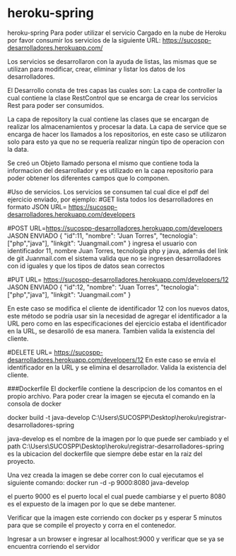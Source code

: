 # heroku-spring
heroku-spring
Para poder utilizar el servicio Cargado en la nube de Heroku por favor consumir los servicios de la siguiente URL: https://sucospp-desarrolladores.herokuapp.com/

Los servicios se desarrollaron con la ayuda de listas, las mismas que se utilizan para modificar, crear, eliminar y listar los datos de los desarrolladores.

El Desarrollo consta de tres capas las cuales son: La capa de controller la cual contiene la clase RestControl que se encarga de crear los servicios Rest para poder ser consumidos.

La capa de repository la cual contiene las clases que se encargan de realizar los almacenamientos y procesar la data. La capa de service que se encarga de hacer los llamados
a los repositorios, en este caso se utilizaron solo para esto ya que no se requería realizar ningún tipo de operacion con la data.

Se creó un Objeto llamado persona el mismo que contiene toda la informacion del desarrollador y es utilizado en la capa repositorio para poder obtener los diferentes
campos que lo componen.

#Uso de servicios. 
Los servicios se consumen tal cual dice el pdf del ejercicio enviado, por ejemplo: 
#GET lista todos los desarrolladores en formato JSON 
URL= https://sucospp-desarrolladores.herokuapp.com/developers

#POST 
URL=https://sucospp-desarrolladores.herokuapp.com/developers
JASON ENVIADO { "id":11, "nombre": "Juan Torres", "tecnologia": ["php","java"], "linkgit": "Juangmail.com" }
ingresa el usuario con identificador 11, nombre Juan Torres, tecnología php y java, además del link de git Juanmail.com 
el sistema valida que no se ingresen desarrolladores con id iguales y que los tipos de datos sean correctos

#PUT 
URL= https://sucospp-desarrolladores.herokuapp.com/developers/12 
JASON ENVIADO  { "id":12, "nombre": "Juan Torres", "tecnologia": ["php","java"], "linkgit": "Juangmail.com" }

En este caso se modifica el cliente de identificador 12 con los nuevos datos, este método se podría usar sin la necesidad de agregar el
identificador a la URL pero como en las especificaciones del ejercicio estaba el identificador en la URL, se desarolló de esa manera.
Tambien valida la existencia del cliente.

#DELETE 
URL= https://sucospp-desarrolladores.herokuapp.com/developers/12 
En este caso se envía el identificador en la URL y se elimina el desarrollador. Valida la existencia del cliente.


###Dockerfile
El dockerfile contiene la descripcion de los comantos en el propio archivo.
Para poder crear la imagen se ejecuta el comando en la consola de docker

docker build -t java-develop   C:\Users\SUCOSPP\Desktop\heroku\registrar-desarrolladores-spring

java-develop es el nombre de la imagen por lo que puede ser cambiado  y el path C:\Users\SUCOSPP\Desktop\heroku\registrar-desarrolladores-spring es la ubicacion del dockerfile
que siempre debe estar en la raiz del proyecto.

Una vez creada la imagen se debe correr con lo cual ejecutamos el siguiente comando:
docker run -d -p 9000:8080 java-develop

el puerto 9000 es el puerto local el cual puede cambiarse y el puerto 8080 es el expuesto de la imagen por lo que se debe mantener.

Verificar que la imagen este corriendo con docker ps y esperar 5 minutos para que se compile el proyecto y corra en el contenedor.

Ingresar a un browser e ingresar al localhost:9000 y verificar que se ya se encuentra corriendo el servidor



